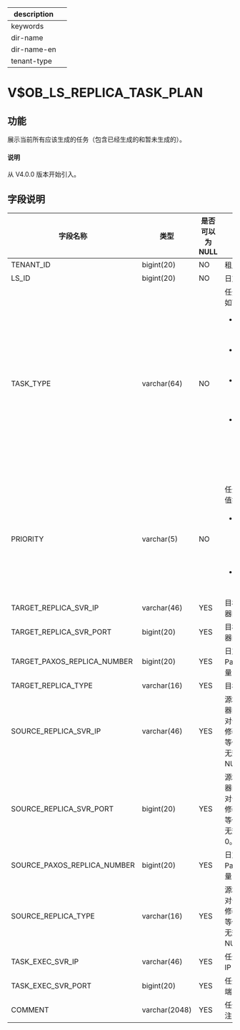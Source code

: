 |description||
|---|---|
|keywords||
|dir-name||
|dir-name-en||
|tenant-type||

# V$OB_LS_REPLICA_TASK_PLAN

## 功能

展示当前所有应该生成的任务（包含已经生成的和暂未生成的）。

<main id="notice" type='explain'>
  <h4>说明</h4>
  <p>从 V4.0.0 版本开始引入。</p>
</main>

## 字段说明

| 字段名称                 | 类型           |  是否可以为 NULL |   描述                             |
|-------------------------|----------------|-----------------|------------------------------------|
| TENANT_ID               | bigint(20)     | NO              | 租户 ID                            |
| LS_ID                   | bigint(20)     | NO              | 日志流 ID                          |
|  TASK_TYPE              | varchar(64)    | NO              | 任务类型，取值如下：<ul><li>MIGRATE REPLICA：迁移副本</li><li>ADD REPLICA：增加副本</li> <li>REMOVE PAXOS REPLICA：删除副本</li> <li>MODIFY PAXOS REPLICA NUMBER：修改法定副本数</li></ul>|
| PRIORITY                | varchar(5)     | NO              | 任务优先级，取值如下：<ul><li>LOW：低优先级任务，仅迁移任务可能为低优先级</li><li>HIGH：高优先级任务</li></ul>|
| TARGET_REPLICA_SVR_IP   | varchar(46)    | YES             | 目标副本所在机器的 IP 地址 |
| TARGET_REPLICA_SVR_PORT | bigint(20)     | YES             | 目标副本所在机器的端口号 |
| TARGET_PAXOS_REPLICA_NUMBER | bigint(20) | YES             | 日志流目标法定 Paxos 副本数量 |
| TARGET_REPLICA_TYPE     | varchar(16)    | YES             | 目标副本类型 |
| SOURCE_REPLICA_SVR_IP   | varchar(46)    | YES             | 源端副本所在机器的 IP 地址</br>对于删除副本、修改法定副本数等任务，该字段无效，展示为 NULL。 |
| SOURCE_REPLICA_SVR_PORT | bigint(20)     | YES             | 源端副本所在机器的端口号</br>对于删除副本、修改法定副本数等任务，该字段无效，展示为 0。 |
| SOURCE_PAXOS_REPLICA_NUMBER | bigint(20) | YES             | 日志流原法定 Paxos 副本数量 |
| SOURCE_REPLICA_TYPE     | varchar(16)    | YES             | 源端副本类型</br>对于删除副本、修改法定副本数等任务，该字段无效，展示为 NULL。 |
| TASK_EXEC_SVR_IP        | varchar(46)    | YES             | 任务执行机器的 IP 地址 |
| TASK_EXEC_SVR_PORT      | bigint(20)     | YES             | 任务执行机器的端口号 |
| COMMENT                 | varchar(2048)  | YES             | 任务生成原因备注 |
